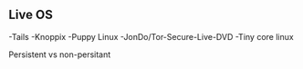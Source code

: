 ## Live OS
-Tails
-Knoppix
-Puppy Linux
-JonDo/Tor-Secure-Live-DVD
-Tiny core linux 

Persistent vs non-persitant